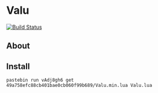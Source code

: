 # Valu
[![Build Status](https://travis-ci.org/nift4/Valu.svg?branch=master)](https://squiddev-cc.github.io/howl.ci/?p=travis/builds&repo=nift4/Valu)
## About
## Install
`pastebin run vAdj8gh6 get 49a758efc88cb401bae0cb060f99b689/Valu.min.lua Valu.lua`
